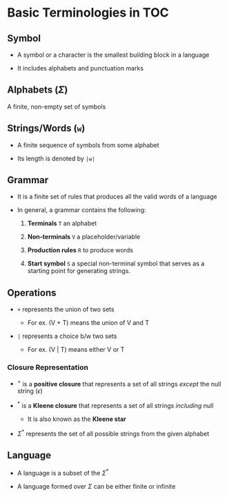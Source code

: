 # Basic Terminologies in TOC

## Symbol

- A symbol or a character is the smallest building block in a language

- It includes alphabets and punctuation marks

## Alphabets ($\Sigma$)

A finite, non-empty set of symbols

## Strings/Words (`w`)

- A finite sequence of symbols from some alphabet

- Its length is denoted by `|w|`

## Grammar

- It is a finite set of rules that produces all the valid words of a language

- In general, a grammar contains the following:

    1. **Terminals** `T` an alphabet

    2. **Non-terminals** `V` a placeholder/variable

    3. **Production rules** `R` to produce words

    4. **Start symbol** `S` a special non-terminal symbol that serves as a starting
    point for generating strings.

## Operations

- `+` represents the union of two sets

  - For ex. (V + T) means the union of V and T

- `|` represents a choice b/w two sets

  - For ex. (V | T) means either V or T

### Closure Representation

- $^+$ is a **positive closure** that represents a set of all strings *except*
the null string ($\epsilon$)

- $^*$ is a **Kleene closure** that represents a set of all strings *including*
null

  - It is also known as the **Kleene star**

- $\Sigma^*$ represents the set of all possible strings from the given alphabet

## Language

- A language is a subset of the $\Sigma^*$

- A language formed over $\Sigma$ can be either finite or infinite
